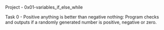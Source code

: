Project - 0x01-variables_if_else_while

Task 0 - Positive anything is better than negative nothing: Program checks and outputs if a randomly generated number is positive, negative or zero.
